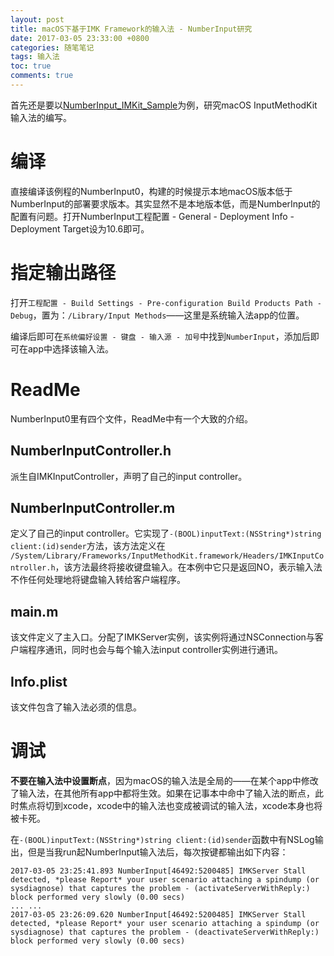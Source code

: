 ```yaml
---
layout: post
title: macOS下基于IMK Framework的输入法 - NumberInput研究
date: 2017-03-05 23:33:00 +0800
categories: 随笔笔记
tags: 输入法
toc: true
comments: true
---
```

首先还是要以[NumberInput_IMKit_Sample](!https://developer.apple.com/library/content/samplecode/NumberInput_IMKit_Sample/Introduction/Intro.html#)为例，研究macOS InputMethodKit输入法的编写。<!-- more -->

# 编译
直接编译该例程的NumberInput0，构建的时候提示本地macOS版本低于NumberInput的部署要求版本。其实显然不是本地版本低，而是NumberInput的配置有问题。打开NumberInput工程配置 - General - Deployment Info - Deployment Target设为10.6即可。

# 指定输出路径
打开`工程配置 - Build Settings - Pre-configuration Build Products Path - Debug`，置为：`/Library/Input Methods`——这里是系统输入法app的位置。

编译后即可在`系统偏好设置 - 键盘 - 输入源 - 加号`中找到`NumberInput`，添加后即可在app中选择该输入法。

# ReadMe
NumberInput0里有四个文件，ReadMe中有一个大致的介绍。
## NumberInputController.h
派生自IMKInputController，声明了自己的input controller。

## NumberInputController.m
定义了自己的input controller。它实现了`-(BOOL)inputText:(NSString*)string client:(id)sender`方法，该方法定义在` /System/Library/Frameworks/InputMethodKit.framework/Headers/IMKInputController.h`，该方法最终将接收键盘输入。在本例中它只是返回NO，表示输入法不作任何处理地将键盘输入转给客户端程序。

## main.m
该文件定义了主入口。分配了IMKServer实例，该实例将通过NSConnection与客户端程序通讯，同时也会与每个输入法input controller实例进行通讯。

## Info.plist
该文件包含了输入法必须的信息。

# 调试
**不要在输入法中设置断点**，因为macOS的输入法是全局的——在某个app中修改了输入法，在其他所有app中都将生效。如果在记事本中命中了输入法的断点，此时焦点将切到xcode，xcode中的输入法也变成被调试的输入法，xcode本身也将被卡死。

在`-(BOOL)inputText:(NSString*)string client:(id)sender`函数中有NSLog输出，但是当我run起NumberInput输入法后，每次按键都输出如下内容：
```
2017-03-05 23:25:41.893 NumberInput[46492:5200485] IMKServer Stall detected, *please Report* your user scenario attaching a spindump (or sysdiagnose) that captures the problem - (activateServerWithReply:) block performed very slowly (0.00 secs)
... ...
2017-03-05 23:26:09.620 NumberInput[46492:5200485] IMKServer Stall detected, *please Report* your user scenario attaching a spindump (or sysdiagnose) that captures the problem - (deactivateServerWithReply:) block performed very slowly (0.00 secs)
```